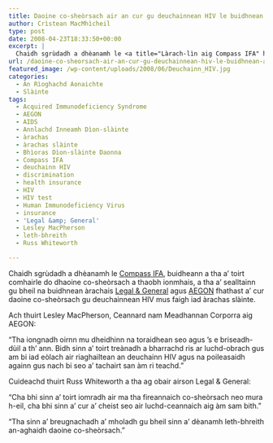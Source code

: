 ```yaml
---
title: Daoine co-sheòrsach air an cur gu deuchainnean HIV le buidhnean àrachais
author: Crìstean MacMhìcheil
type: post
date: 2008-04-23T18:33:50+00:00
excerpt: |
  Chaidh sgrùdadh a dhèanamh le <a title="Làrach-lìn aig Compass IFA" href="http://www.compassifa.co.uk/">Compass IFA</a>, buidheann a tha a' toirt comhairle do dhaoine co-sheòrsach a thaobh ionmhais, a tha a' sealltainn gu bheil na buidhnean àrachais <a title="Làrach-lìn aig Legal &amp; General" href="http://www.legalandgeneral.com/">Legal &amp; General</a> agus <a title="Làrach-lìn aig AEGON" href="http://www.aegon.com/">AEGON</a> fhathast a' cur daoine co-sheòrsach gu deuchainnean HIV mus faigh iad àrachas slàinte.
url: /daoine-co-sheorsach-air-an-cur-gu-deuchainnean-hiv-le-buidhnean-arachais/
featured_image: /wp-content/uploads/2008/06/Deuchainn_HIV.jpg
categories:
  - An Rìoghachd Aonaichte
  - Slàinte
tags:
  - Acquired Immunodeficiency Syndrome
  - AEGON
  - AIDS
  - Annlachd Inneamh Dìon-slàinte
  - àrachas
  - àrachas slàinte
  - Bhìoras Dìon-slàinte Daonna
  - Compass IFA
  - deuchainn HIV
  - discrimination
  - health insurance
  - HIV
  - HIV test
  - Human Immunodeficiency Virus
  - insurance
  - 'Legal &amp; General'
  - Lesley MacPherson
  - leth-bhreith
  - Russ Whiteworth

---
```

Chaidh sgrùdadh a dhèanamh le [Compass IFA][1], buidheann a tha a&#8217; toirt comhairle do dhaoine co-sheòrsach a thaobh ionmhais, a tha a&#8217; sealltainn gu bheil na buidhnean àrachais [Legal & General][2] agus [AEGON][3] fhathast a&#8217; cur daoine co-sheòrsach gu deuchainnean HIV mus faigh iad àrachas slàinte.

Ach thuirt Lesley MacPherson, Ceannard nam Meadhannan Corporra aig AEGON:

&#8220;Tha iongnadh oirnn mu dheidhinn na toraidhean seo agus &#8217;s e briseadh-dùil a th&#8217; ann. Bidh sinn a&#8217; toirt treànadh a bharrachd ris ar luchd-obrach gus am bi iad eòlach air riaghailtean an deuchainn HIV agus na poileasaidh againn gus nach bi seo a&#8217; tachairt san àm ri teachd.&#8221;

Cuideachd thuirt Russ Whiteworth a tha ag obair airson Legal & General:

&#8220;Cha bhi sinn a&#8217; toirt iomradh air ma tha fireannaich co-sheòrsach neo mura h-eil, cha bhi sinn a&#8217; cur a&#8217; cheist seo air luchd-ceannaich aig àm sam bith.&#8221;

&#8220;Tha sinn a&#8217; breugnachadh a&#8217; mholadh gu bheil sinn a&#8217; dèanamh leth-bhreith an-aghaidh daoine co-sheòrsach.&#8221;

 [1]: http://www.compassifa.co.uk/ "Làrach-lìn aig Compass IFA"
 [2]: http://www.legalandgeneral.com/ "Làrach-lìn aig Legal & General"
 [3]: http://www.aegon.com/ "Làrach-lìn aig AEGON"